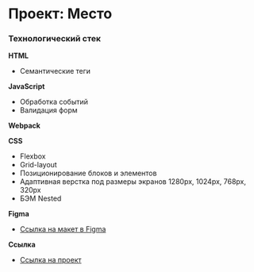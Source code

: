 # Проект: Место

### Технологический стек

**HTML**
* Семантические теги

**JavaScript**
* Обработка событий
* Валидация форм

**Webpack**

**CSS**
* Flexbox
* Grid-layout
* Позиционирование блоков и элементов
* Адаптивная верстка под размеры экранов 1280px, 1024px, 768px, 320px
* БЭМ Nested

**Figma**

* [Ссылка на макет в Figma](https://www.figma.com/file/2cn9N9jSkmxD84oJik7xL7/JavaScript.-Sprint-4?node-id=0%3A1)

**Ссылка**
* [Ссылка на проект](https://biryuchka.github.io/mesto-project-bootcamp/)

